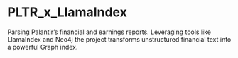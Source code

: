 # PLTR_x_LlamaIndex
Parsing Palantir’s financial and earnings reports. Leveraging tools like LlamaIndex and Neo4j the project transforms unstructured financial text into a powerful Graph index. 

